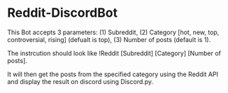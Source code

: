 # Reddit-DiscordBot

This Bot accepts 3 parameters: 
  (1) Subreddit, 
  (2) Category [hot, new, top, controversial, rising] (defualt is top), 
  (3) Number of posts (default is 1).
  
The instrcution should look like !Reddit [Subreddit] [Category] [Number of posts]. 

It will then get the posts from the specified category using the Reddit API and display the result on discord using Discord.py.
